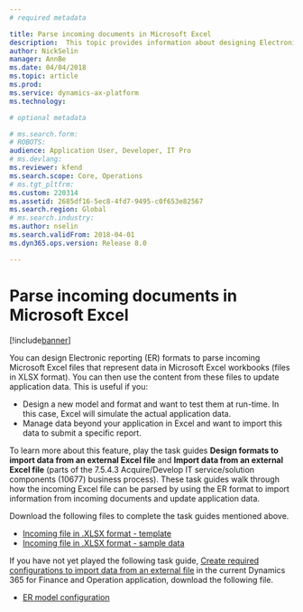```yaml
---
# required metadata

title: Parse incoming documents in Microsoft Excel
description:  This topic provides information about designing Electronic reporting (ER) formats to parse content contained in incoming Microsoft Excel files. 
author: NickSelin
manager: AnnBe
ms.date: 04/04/2018
ms.topic: article
ms.prod: 
ms.service: dynamics-ax-platform
ms.technology: 

# optional metadata

# ms.search.form: 
# ROBOTS: 
audience: Application User, Developer, IT Pro
# ms.devlang: 
ms.reviewer: kfend
ms.search.scope: Core, Operations
# ms.tgt_pltfrm: 
ms.custom: 220314
ms.assetid: 2685df16-5ec8-4fd7-9495-c0f653e82567
ms.search.region: Global
# ms.search.industry: 
ms.author: nselin
ms.search.validFrom: 2018-04-01
ms.dyn365.ops.version: Release 8.0

---
```


# Parse incoming documents in Microsoft Excel

[!include[banner](../includes/banner.md)]

You can design Electronic reporting (ER) formats to parse incoming Microsoft Excel files that represent data in Microsoft Excel workbooks (files in XLSX format). You can then use the content from these files to update application data. This is useful if you:

-	Design a new model and format and want to test them at run-time. In this case, Excel will simulate the actual application data.
-	Manage data beyond your application in Excel and want to import this data to submit a specific report.

To learn more about this feature, play the task guides **Design formats to import data from an external Excel file** and **Import data from an external Excel file** (parts of the 7.5.4.3 Acquire/Develop IT service/solution components (10677) business process). These task guides walk through how the incoming Excel file can be parsed by using the ER format to import information from incoming documents and update application data.

Download the following files to complete the task guides mentioned above.

- [Incoming file in .XLSX format - template](https://go.microsoft.com/fwlink/?linkid=862266)
- [Incoming file in .XLSX format - sample data](https://go.microsoft.com/fwlink/?linkid=862266)

If you have not yet played the following task guide, [Create required configurations to import data from an external file](./tasks/er-required-configurations-import-data.md) in the current Dynamics 365 for Finance and Operation application, download the following file.

- [ER model configuration](https://go.microsoft.com/fwlink/?linkid=862266)
